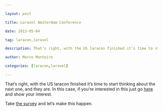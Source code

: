 ---
layout: post
title: Laravel Amsterdam Conference
date: 2013-05-04
tag: laracon,laravel
description: That’s right, with the US laracon finished it’s time to start thinking about the next one, and they are. In this case, if you’re interested in this just go [here](https://heybigname.typeform.com/to/oXujNm)
author: Marco Monteiro
categories: [laracon,laravel]
---

That’s right, with the US laracon finished it’s time to start thinking about the next one, and they are. In this case, if you’re interested in this just go [here](https://heybigname.typeform.com/to/oXujNm) and show your interest.

Take [the survey](https://heybigname.typeform.com/to/oXujNm) and let’s make this happen.